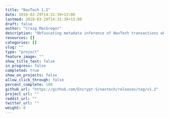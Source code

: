 ```yaml
---
title: "NavTech 1.2"
date: 2018-03-29T14:31:39+13:00
lastmod: 2018-03-29T14:31:39+13:00
draft: false
author: "Craig MacGregor"
description: "Obfuscating metadata inference of NavTech transactions when there is low transaction volume. It implements split transactions and time delayed outputs to obfuscate inference."
resources: []
categories: []
slug: ""
type: "project"
feature_image: ""
show_title_text: false
in_progress: false
completed: true
show_on_projects: false
allow_click_through: false
percent_complete: 100
github_url: "https://github.com/Encrypt-S/navtech/releases/tag/v1.2"
project_url: ""
reddit_url: ""
twitter_url: ""
weight: 0
---
```

